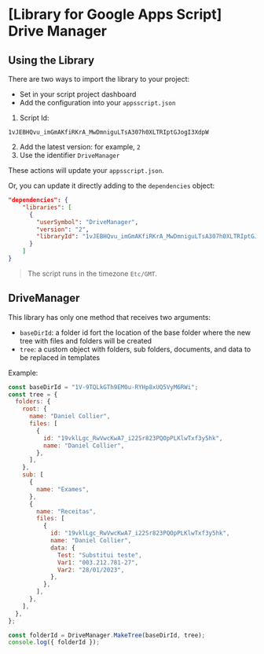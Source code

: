 # [Library for Google Apps Script] Drive Manager

## Using the Library

There are two ways to import the library to your project:

- Set in your script project dashboard
- Add the configuration into your `appsscript.json`

1. Script Id:

```
1vJEBHQvu_imGmAKfiRKrA_MwDmniguLTsA307h0XLTRIptGJogI3XdpW
```

2. Add the latest version: for example, `2`
3. Use the identifier `DriveManager`

These actions will update your `appsscript.json`.

Or, you can update it directly adding to the `dependencies` object:

```json
"dependencies": {
    "libraries": [
      {
        "userSymbol": "DriveManager",
        "version": "2",
        "libraryId": "1vJEBHQvu_imGmAKfiRKrA_MwDmniguLTsA307h0XLTRIptGJogI3XdpW"
      }
    ]
}
```

> The script runs in the timezone `Etc/GMT`.

## DriveManager

This library has only one method that receives two arguments:

- `baseDirId`: a folder id fort the location of the base folder where the new tree with files and folders will be created
- `tree`: a custom object with folders, sub folders, documents, and data to be replaced in templates

Example:

```javascript
const baseDirId = "1V-9TQLkGTh9EM0u-RYHp8xUQ5VyM6RWi";
const tree = {
  folders: {
    root: {
      name: "Daniel Collier",
      files: [
        {
          id: "19vklLgc_RwVwcKwA7_i22Sr823PQOpPLKlwTxf3y5hk",
          name: "Daniel Collier",
        },
      ],
    },
    sub: [
      {
        name: "Exames",
      },
      {
        name: "Receitas",
        files: [
          {
            id: "19vklLgc_RwVwcKwA7_i22Sr823PQOpPLKlwTxf3y5hk",
            name: "Daniel Collier",
            data: {
              Test: "Substitui teste",
              Var1: "003.212.781-27",
              Var2: "28/01/2023",
            },
          },
        ],
      },
    ],
  },
};

const folderId = DriveManager.MakeTree(baseDirId, tree);
console.log({ folderId });
```
